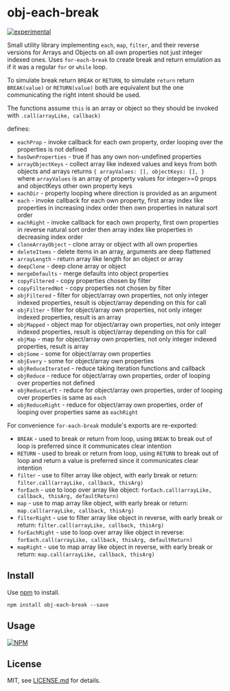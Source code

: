 # obj-each-break

[![experimental](https://badges.github.io/stability-badges/dist/experimental.svg)](https://github.com/badges/stability-badges)

Small utility library implementing `each`, `map`, `filter`, and their reverse versions for
Arrays and Objects on all own properties not just integer indexed ones. Uses `for-each-break` to
create break and return emulation as if it was a regular `for` or `while` loop.

To simulate break return `BREAK` or `RETURN`, to simulate `return` return `BREAK(value)` or
`RETURN(value)` both are equivalent but the one communicating the right intent should be used.

The functions assume `this` is an array or object so they should be invoked with
`.call(arrayLike, callback)`

defines:

<!-- @formatter:off -->

* `eachProp` - invoke callback for each own property, order looping over the properties is not defined
* `hasOwnProperties` - true if has any own non-undefined properties
* `arrayObjectKeys` - collect array like indexed values and keys from both objects and arrays returns `{ arrayValues: [], objectKeys: [], }` where `arrayValues` is an array of property values for integer>=0 props and objectKeys other own property keys
* `eachDir` - property looping where direction is provided as an argument
* `each` - invoke callback for each own property, first array index like properties in increasing index order then own properties in natural sort order
* `eachRight` - invoke callback for each own property, first own properties in reverse natural sort order then array index like properties in decreasing index order
* `cloneArrayObject` - clone array or object with all own properties
* `deleteItems` - delete items in an array, arguments are deep flattened
* `arrayLength` - return array like length for an object or array
* `deepClone` - deep clone array or object
* `mergeDefaults` - merge defaults into object properties
* `copyFiltered` - copy properties chosen by filter
* `copyFilteredNot` - copy properties not chosen by filter
* `objFiltered` - filter for object/array own properties, not only integer indexed properties, result is object/array depending on this for call
* `objFilter` - filter for object/array own properties, not only integer indexed properties, result is an array
* `objMapped` - object map for object/array own properties, not only integer indexed properties, result is object/array depending on this for call
* `objMap` - map for object/array own properties, not only integer indexed properties, result is array
* `objSome` - some for object/array own properties
* `objEvery` -  some for object/array own properties
* `objReduceIterated` - reduce taking iteration functions and callback
* `objReduce` - reduce for object/array own properties, order of looping over properties not defined
* `objReduceLeft` - reduce for object/array own properties, order of looping over properties is same as `each`
* `objReduceRight` - reduce for object/array own properties, order of looping over properties same as `eachRight`

For convenience `for-each-break` module's exports are re-exported:

* `BREAK` - used to break or return from loop, using `BREAK` to break out of loop is preferred since it communicates clear intention
* `RETURN` - used to break or return from loop, using `RETURN` to break out of loop and return a value is preferred since it communicates clear intention
* `filter` - use to filter array like object, with early break or return: `filter.call(arrayLike, callback, thisArg)`
* `forEach` - use to loop over array like object: `forEach.call(arrayLike, callback, thisArg, defaultReturn)`
* `map` - use to map array like object, with early break or return: `map.call(arrayLike, callback, thisArg)`
* `filterRight` - use to filter array like object in reverse, with early break or return: `filter.call(arrayLike, callback, thisArg)`
* `forEachRight` - use to loop over array like object in reverse: `forEach.call(arrayLike, callback, thisArg, defaultReturn)`
* `mapRight` - use to map array like object in reverse, with early break or return: `map.call(arrayLike, callback, thisArg)`

<!-- @formatter:on -->

## Install

Use [npm](https://npmjs.com/) to install.

```
npm install obj-each-break --save
```

## Usage

[![NPM](https://nodei.co/npm/obj-each-break.png)](https://www.npmjs.com/package/obj-each-break)

## License

MIT, see [LICENSE.md](https://github.com/vsch/obj-each-break/blob/master/LICENSE.md) for details.

